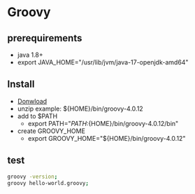 # Groovy

## prerequirements
- java 1.8+
- export JAVA_HOME="/usr/lib/jvm/java-17-openjdk-amd64"

## Install
- [Donwload](https://groovy-lang.org/install.html)
- unzip example: ${HOME}/bin/groovy-4.0.12
- add to $PATH
  - export PATH="${PATH}:${HOME}/bin/groovy-4.0.12/bin"
- create GROOVY_HOME
  - export GROOVY_HOME="${HOME}/bin/groovy-4.0.12"

## test
```bash
groovy -version;
groovy hello-world.groovy;
```